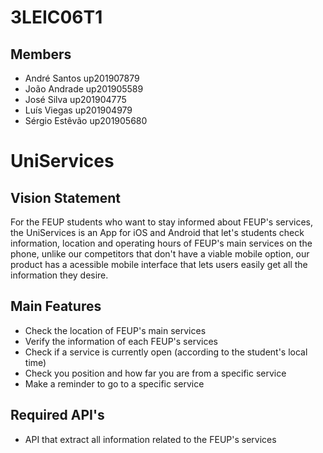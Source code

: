 # 3LEIC06T1

## Members


- André Santos up201907879
- João Andrade up201905589
- José Silva up201904775
- Luís Viegas up201904979
- Sérgio Estêvão up201905680


# UniServices

## Vision Statement
For the FEUP students who want to stay informed about FEUP's services, the UniServices is an App for iOS and Android that let's students check information, location and operating hours of FEUP's main services on the phone, unlike our competitors that don't have a viable mobile option, our product has a acessible mobile interface that lets users easily get all the information they desire.


## Main Features
 - Check the location of FEUP's main services
 - Verify the information of each FEUP's services
 - Check if a service is currently open (according to the student's local time)
 - Check you position and how far you are from a specific service
 - Make a reminder to go to a specific service

## Required API's
- API that extract all information related to the FEUP's services
